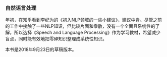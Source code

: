 ### 自然语言处理

年初，在知乎看到李纪为的《初入NLP领域的一些小建议》，建议中肯。尽管之前的工作中接触了一些NLP知识，但比较片面和零散，没有一个全面且系统性的了解，所以选择《Speech and Language Processing》作为学习教材，希望减少盲点，同时能有效地把零碎知识整理成系统性知识。

本书是2018年9月23日的草稿版本。
